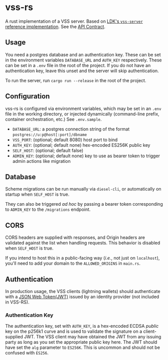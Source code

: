 # vss-rs

A rust implementation of a VSS server. Based on [LDK's `vss-server` reference implementation](https://github.com/lightningdevkit/vss-server). See the [API Contract](https://github.com/lightningdevkit/vss-server/blob/main/app/src/main/proto/vss.proto).

## Usage

You need a postgres database and an authentication key. These can be set in the environment variables `DATABASE_URL`
and `AUTH_KEY` respectively. These can be set in a `.env` file in the root of the project. If you do not have an
authentication key, leave this unset and the server will skip authentication.

To run the server, run `cargo run --release` in the root of the project.

## Configuration

vss-rs is configured via environment variables, which may be set in an `.env` file in the working directory, or injected dynamically (command-line prefix, container orchestration, etc.) See `.env.sample`.

 - `DATABASE_URL`: a postgres connection string of the format `postgres://u:p@host[:port]/dbname`
 - `VSS_PORT`: (optional; default 8080) host port to bind
 - `AUTH_KEY`: (optional; default none) hex-encoded ES256K public key
 - `SELF_HOST`: (optional; default false)
 - `ADMIN_KEY`: (optional; default none) key to use as bearer token to trigger admin actions like migration

## Database

Scheme migrations can be run manually via `diesel-cli`, or automatically on startup when `SELF_HOST` is true.

They can also be triggered _ad hoc_ by passing a bearer token corresponding to `ADMIN_KEY` to the `/migrations` endpoint.

## CORS

CORS headers are supplied with responses, and Origin headers are validated against the list when handling requests. This behavior is disabled when `SELF_HOST` is true.

If you intend to host this in a public-facing way (_i.e._, not just on `localhost`), you'll need to add your domain to the `ALLOWED_ORIGINS` in `main.rs`.

## Authentication

In production usage, the VSS clients (lightning wallets) should authenticate with a [JSON Web Token(JWT)](https://datatracker.ietf.org/doc/html/rfc7519) issued by an identity provider (not included in VSS-RS). 

### Authentication Key

The authentication key, set with `AUTH_KEY`, is a hex-encoded ECDSA _public_ key on the p256k1 curve and is used to validate the signature on a client-supplied JWT. The VSS client may have obtained the JWT from any issuing party as long as you set the appropriate public key here. The JWT should have set the `alg` parameter to `ES256K`. This is uncommon and should not be confused with `ES256`.